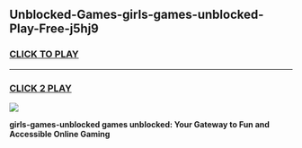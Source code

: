 
## Unblocked-Games-girls-games-unblocked-Play-Free-j5hj9
<h3>
<a href="https://premium76.site?title=girls-games-unblocked&ref=12A">CLICK TO PLAY</a></h3>
<hr>

<h3>
<a href="https://premium76.site?title=girls-games-unblocked&ref=12A">CLICK 2 PLAY</a>
  
</h3>

<a href="https://premium76.site?title=girls-games-unblocked&ref=12A"><img src="https://clearcache.store/games.png"></a>


**girls-games-unblocked games unblocked: Your Gateway to Fun and Accessible Online Gaming**
